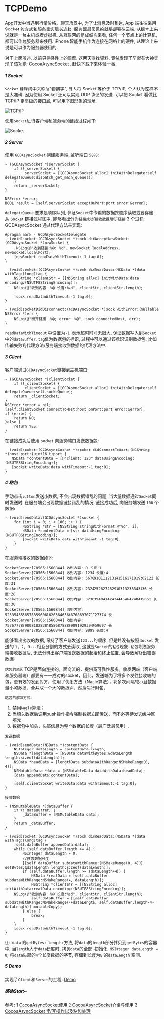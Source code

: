 # TCPDemo
App开发中当遇到行情价格、聊天场景中, 为了让消息及时到达, App 端往往采用 Socket 的方式和服务器实现长连接. 服务器最常见的就是部署在云端,  从根本上来说就是一台主机或者虚拟机. 从互联网的组成结构来看, 任何一个节点上的计算机, 都可以作为服务器来使用. iPhone 智能手机作为连接在网络上的硬件, 从理论上来说是可以作为服务器使用的. 

对于上面所述, 以前只是感性上的调侃, 这两天查找资料, 竟然发现了早就有大神实现了该功能: [CocoaAsyncSocket](https://github.com/robbiehanson/CocoaAsyncSocket) , 赶快下载下来体验一番.

##### 1 Socket 
`Socket` 翻译成中文称为"套接字", 有人将 Socket 等价于 TCP/IP, 个人认为这样不是太准确, 因为使用 Socket 还可以实现 UDP 协议的发送. 可以把 Socket 看做比 TCP/IP 更高级的接口层, 可以用下图形象的理解:

![TCP/IP](https://tva1.sinaimg.cn/large/007S8ZIlgy1gevmv4u1c2j30xq0tqn8f.jpg)

使用`Socket`进行客户端和服务端的链接过程如下:

![Socket](https://tva1.sinaimg.cn/large/007S8ZIlgy1gevmvd9le5j30u00vrk0r.jpg)

##### 2 Server
使用 `GCDAsyncSocket` 创建服务端, 监听端口 `5858`:
```
- (GCDAsyncSocket *)serverSocket {
    if (!_serverSocket) {
        _serverSocket = [[GCDAsyncSocket alloc] initWithDelegate:self delegateQueue:dispatch_get_main_queue()];
    }
    return _serverSocket;
}

NSError *error;
BOOL result = [self.serverSocket acceptOnPort:port error:&error];

```
`delegateQueue` 要求是顺序队列, 保证`Socket`中传输的数据按顺序读取或者存储. 
从 `Socket` 链接过程图中, 能够看出分为`链接成功`/`接收数据`/`断开链接` 3 个过程, GCDAsyncSocket 通过代理方法来实现:
```
#pragma mark - GCDAsyncSocketDelegate
- (void)socket:(GCDAsyncSocket *)sock didAcceptNewSocket:(GCDAsyncSocket *)newSocket {
     NSLog(@"收到链接:%@: %d", newSocket.localAddress, newSocket.localPort);   
    [newSocket readDataWithTimeout:-1 tag:0];
}

- (void)socket:(GCDAsyncSocket *)sock didReadData:(NSData *)data withTag:(long)tag {
    NSString *clientStr = [[NSString alloc] initWithData:data encoding:(NSUTF8StringEncoding)];
    NSLog(@"收到内容: %@ 长度:%zd", clientStr, clientStr.length);
        
    [sock readDataWithTimeout:-1 tag:0];
}

- (void)socketDidDisconnect:(GCDAsyncSocket *)sock withError:(nullable NSError *)err {
    NSLog(@"断开链接: %@; error: %@", sock.connectedHost, err);   
}
```
`readDataWithTimeout` 中设置为`-1`, 表示超时时间无限大, 保证数据写入到`Socket`中的`dataBuffer`. `tag`值为数据包的标识, 过程中可以通过该标识识别数据包, 比如传输失败的代理方法/服务端接收到数据的代理方法中.

##### 3 Client
客户端通过`GCDAsyncSocket`链接到主机端口:
```
- (GCDAsyncSocket *)clientSocket {
    if (!_clientSocket) {
        _clientSocket = [[GCDAsyncSocket alloc] initWithDelegate:self delegateQueue:self.sockeQueue];
    return _clientSocket;
}
NSError *error = nil;
[self.clientSocket connectToHost:host onPort:port error:&error];
if (error) {
    return NO;
}else {
    return YES;
}
```
在链接成功后使用 `socket` 向服务端口发送数据包:
```
- (void)socket:(GCDAsyncSocket *)socket didConnectToHost:(NSString *)host port:(uint16_t)port {
   NSData *contentData = [@"client: 123" dataUsingEncoding:(NSUTF8StringEncoding)];
   [socket writeData:data withTimeout:-1 tag:0];
}
```
##### 4 粘包
手动点击`button`发送小数据, 不会出现数据错乱的问题, 当大量数据通过`Socket`同时发送时, 在服务端会出现数据链接错乱的情况. 链接成功后, 向服务端发送 `100` 个数据:
```
- (void)sendData:(GCDAsyncSocket *)socket {
    for (int i = 0; i < 100; i++) {
        NSString *str = [NSString stringWithFormat:@"%d", i];
        NSData *contentData = [str dataUsingEncoding:(NSUTF8StringEncoding)];
        [socket writeData:data withTimeout:-1 tag:0];
    }
}
```
在服务端接收的数据如下:
```
SocketServer[70565:1560844] 收到内容: 0 长度:1
SocketServer[70565:1560844] 收到内容: 1234 长度:4
SocketServer[70565:1560844] 收到内容: 5678910111213141516171819202122 长度:31
SocketServer[70565:1560844] 收到内容: 2324252627282930313233343536 长度:28
SocketServer[70565:1560844] 收到内容: 373839404142434445464748495051 长度:30
SocketServer[70565:1560844] 收到内容: 5253545556575859606162636465666768697071727374 长
SocketServer[70565:1560844] 收到内容: 7576777879808182838485868788899091929394959697 长
SocketServer[70565:1560844] 收到内容: 9899 长度:4

```
能够看出接收的数据, 保持了客户端发送`123...`的顺序,  但是并没有按照 `Socket` 发送的 `1, 2, 3...`相互分割的方式去读取, 这就是`Socket`的`粘包`现象. `粘包`导致服务端接收数据后, 无法分辨出客户端发送数据的起始和终止位置, 会导致解析出错误数据. 

`粘包的原因`
TCP是面向连接的，面向流的，提供高可靠性服务。收发两端（客户端和服务器端）都要有一一成对的socket，因此，发送端为了将多个发往接收端的包，更有效的发到对方，使用了优化方法（Nagle算法），将多次间隔较小且数据量小的数据，合并成一个大的数据块，然后进行封包。


`粘包的解决方式`:
1. 禁用`Nagle`算法；
2. 当填入数据后调用push操作指令强制数据立即传送，而不必等待发送缓冲区填充；
3. 数据包中加头，头部信息为整个数据的长度（最广泛最常用）；

`发送数据`
```
- (void)sendData:(NSData *)contentData {
    NSInteger dataLength = contentData.length;
    NSData *lengthData = [NSData dataWithBytes:&dataLength length:sizeof(dataLength)];
    NSData *headData = [lengthData subdataWithRange:NSMakeRange(0, 4)];
    NSMutableData *data = [NSMutableData dataWithData:headData];
    [data appendData:contentData];
    
    [self.clientSocket writeData:data withTimeout:-1 tag:0];
}
```
`接收数据`
```
- (NSMutableData *)dataBuffer {
    if (!_dataBuffer) {
        _dataBuffer = [NSMutableData data];
    }
    return _dataBuffer;
}

- (void)socket:(GCDAsyncSocket *)sock didReadData:(NSData *)data withTag:(long)tag {
    [self.dataBuffer appendData:data];
    while (self.dataBuffer.length >= 4) {
        NSInteger dataLength = 0;
        //获取数据长度
        [[self.dataBuffer subdataWithRange:(NSMakeRange(0, 4))] getBytes:&dataLength length:sizeof(dataLength)];
        if (self.dataBuffer.length >= (dataLength+4)) {
            NSData *realData = [self.dataBuffer subdataWithRange:NSMakeRange(4, dataLength)];
            NSString *clientStr = [[NSString alloc] initWithData:realData encoding:(NSUTF8StringEncoding)];
    NSLog(@"收到内容: %@ 长度:%zd", clientStr, clientStr.length);
            self.dataBuffer = [[self.dataBuffer subdataWithRange:NSMakeRange(4+dataLength, self.dataBuffer.length-4-dataLength)] mutableCopy];            
        } else {
            break;
        }
    }
    [sock readDataWithTimeout:-1 tag:0];
}
```
`注:`
`data` 的`getBytes: length:`方法, 将`data`的`length`部分拷贝到`getBytes`的容器中, 当`length`大于`data`长度时, 拷贝`data`的全部. 初始化` NSInteger dataLength = 0`, 将`data`头部的`4`个长度数据的字节, 存储到长度为`8` 的`dataLength` 空间.

##### 5 Demo
实现了`Client`和`Server`的工程: [Demo](https://github.com/uniapp10/TCPDemo)

##### 感谢Start~
参考:
1 [CocoaAsyncSocket使用](https://www.jianshu.com/p/321bc95d077f)
2 [CocoaAsyncSocket介绍与使用](https://www.jianshu.com/p/7c3045776f9d)
3 [CocoaAsyncSocket 读/写操作以及粘包处理](https://www.jianshu.com/p/1f87d8ba157d)